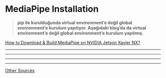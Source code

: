 # MediaPipe Installation

> **************************************************************************************************************pip ile kurulduğunda virtual environment’e değil global environment’e kurulum yapılıyor. Aşağıdaki blog’da da virtual environment’e değil global environment’e kurulum yapılmış.**************************************************************************************************************
> 

[How to Download &amp; Build MediaPipe on NVIDIA Jetson Xavier NX?](https://www.forecr.io/blogs/ai-algorithms/how-to-download-build-mediapipe-on-nvidia-jetson-xavier-nx)

---

---

---

---

[Other Sources](MediaPipe%20Installation%206045ee0efb09499a82608ad5ae3dc695/Other%20Sources%20aa7072283f7a4924b62ca764359d3129.md)
